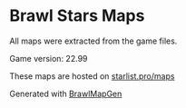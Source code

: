 # Brawl Stars Maps
All maps were extracted from the game files.

Game version: 22.99

These maps are hosted on [starlist.pro/maps](https://www.starlist.pro/maps/)

Generated with [BrawlMapGen](https://github.com/thedonciuxx/BrawlMapGen/tree/net-core-version)